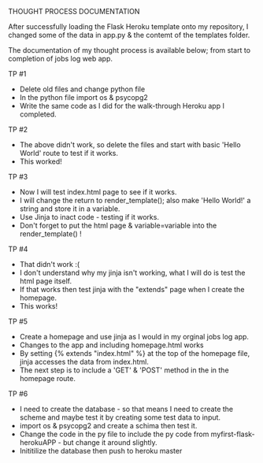 THOUGHT PROCESS DOCUMENTATION

After successfully loading the Flask Heroku template onto my repository, I changed some of the data in app.py & the contemt of the templates folder.

The documentation of my thought process is available below; from start to completion of jobs log web app.

TP #1
* Delete old files and change python file
* In the python file import os & psycopg2
* Write the same code as I did for the walk-through Heroku app I completed.

TP #2
* The above didn't work, so delete the files and start with basic 'Hello World' route to test if it works.
* This worked!

TP #3
* Now I will test index.html page to see if it works.
* I will change the return to render_template(); also make 'Hello World!' a string and store it in a variable.
* Use Jinja to inact code - testing if it works.
* Don't forget to put the html page & variable=variable into the render_template() !

TP #4
* That didn't work :(
* I don't understand why my jinja isn't working, what I will do is test the html page itself.
* If that works then test jinja with the "extends" page when I create the homepage.
* This works!

TP #5
* Create a homepage and use jinja as I would in my orginal jobs log app.
* Changes to the app and including homepage.html works
* By setting {% extends "index.html" %} at the top of the homepage file, jinja accesses the data from index.html.
* The next step is to include a 'GET' & 'POST' method in the in the homepage route.

TP #6
* I need to create the database - so that means I need to create the scheme and maybe test it by creating some test data to input.
* import os & psycopg2 and create a schima then test it.
* Change the code in the py file to include the py code from myfirst-flask-herokuAPP - but change it around slightly.
* Inititilize the database then push to heroku master